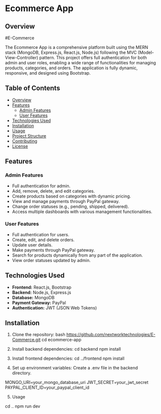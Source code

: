 # Ecommerce App

## Overview


#E-Commerce 

The Ecommerce App is a comprehensive platform built using the MERN stack (MongoDB, Express.js, React.js, Node.js) following the MVC (Model-View-Controller) pattern. This project offers full authentication for both admin and user roles, enabling a wide range of functionalities for managing products, categories, and orders. The application is fully dynamic, responsive, and designed using Bootstrap.

## Table of Contents

- [Overview](#overview)
- [Features](#features)
  - [Admin Features](#admin-features)
  - [User Features](#user-features)
- [Technologies Used](#technologies-used)
- [Installation](#installation)
- [Usage](#usage)
- [Project Structure](#project-structure)
- [Contributing](#contributing)
- [License](#license)

## Features

### Admin Features

- Full authentication for admin.
- Add, remove, delete, and edit categories.
- Create products based on categories with dynamic pricing.
- View and manage payments through PayPal gateway.
- Change order statuses (e.g., pending, shipped, delivered).
- Access multiple dashboards with various management functionalities.

### User Features

- Full authentication for users.
- Create, edit, and delete orders.
- Update user details.
- Make payments through PayPal gateway.
- Search for products dynamically from any part of the application.
- View order statuses updated by admin.

## Technologies Used

- **Frontend:** React.js, Bootstrap
- **Backend:** Node.js, Express.js
- **Database:** MongoDB
- **Payment Gateway:** PayPal
- **Authentication:** JWT (JSON Web Tokens)

## Installation

1. Clone the repository:
   bash https://github.com/nextworktechnologies/E-Commerce.git
   cd ecommerce-app
2. Install backend dependencies:
   cd backend
   npm install
3. Install frontend dependencies:
   cd ../frontend
   npm install

4. Set up environment variables:
   Create a .env file in the backend directory.

MONGO_URI=your_mongo_database_uri
JWT_SECRET=your_jwt_secret
PAYPAL_CLIENT_ID=your_paypal_client_id

5. Usage

cd .. npm run dev
